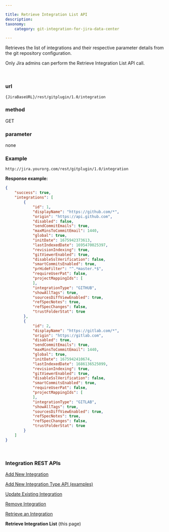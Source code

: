 ```yaml
---

title: Retrieve Integration List API
description:
taxonomy:
    category: git-integration-for-jira-data-center

---
```


Retrieves the list of integrations and their respective parameter details from the git repository configuration.

<div class="bbb-callout bbb--alert">
    <div class="irow">
    <div class="ilogobox">
        <span class="logoimg"></span>
    </div>
    <div class="imsgbox">
        Only Jira admins can perform the Retrieve Integration List API call.
    </div>
    </div>
</div>

&nbsp;

### url
`{JiraBaseURL}/rest/gitplugin/1.0/integration`

### method
GET

### parameter
none
### Example

`http://jira.yourorg.com/rest/gitplugin/1.0/integration`

**Response example:**

```json
{
    "success": true,
    "integrations": [
        {
            "id": 1,
            "displayName": "https://github.com/*",
            "origin": "https://api.github.com",
            "disabled": false,
            "sendCommitEmails": true,
            "maxMinsToCommitEmail": 1440,
            "global": true,
            "initDate": 1675942373613,
            "lastIndexedDate": 1695470025397,
            "revisionIndexing": true,
            "gitViewerEnabled": true,
            "disableSslVerification": false,
            "smartCommitsEnabled": true,
            "prHideFilter": "^.*master.*$",
            "requireUserPat": false,
            "projectMappingIds": [
            ],
            "integrationType": "GITHUB",
            "showAllTags": true,
            "sourcesDiffViewEnabled": true,
            "refSpecNotes": true,
            "refSpecChanges": false,
            "trustFolderStat": true
        },
        {
            "id": 2,
            "displayName": "https://gitlab.com/*",
            "origin": "https://gitlab.com",
            "disabled": true,
            "sendCommitEmails": true,
            "maxMinsToCommitEmail": 1440,
            "global": true,
            "initDate": 1675942410674,
            "lastIndexedDate": 1686136525099,
            "revisionIndexing": true,
            "gitViewerEnabled": true,
            "disableSslVerification": false,
            "smartCommitsEnabled": true,
            "requireUserPat": false,
            "projectMappingIds": [
            ],
            "integrationType": "GITLAB",
            "showAllTags": true,
            "sourcesDiffViewEnabled": true,
            "refSpecNotes": true,
            "refSpecChanges": false,
            "trustFolderStat": true
        }        
    ]
}

```

&nbsp;

### Integration REST APIs

[Add New Integration](/git-integration-for-jira-data-center/add-new-integration-gij-self-managed)

[Add New Integration Type API (examples)](/git-integration-for-jira-data-center/add-new-integration-type-api-examples-gij-self-managed)

[Update Existing Integration](/git-integration-for-jira-data-center/update-existing-integration-gij-self-managed)

[Remove Integration](/git-integration-for-jira-data-center/remove-integration-gij-self-managed)

[Retrieve an Integration](/git-integration-for-jira-data-center/Retrieve-an-Integration-gij-self-managed)

**Retrieve Integration List** (this page)

